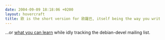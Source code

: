 ```yaml
---
date: 2004-09-09 18:18:06 +0200
layout: hovercraft
title: 欧 is the short version for 欧羅巴, itself being the way you write Europe, or rather ヨーロッパ in Chinese characters
---
```


…or [what you can learn](hovercraft/japanese.png 'a recent Mike Hommey’s email') while idly tracking the debian-devel mailing list.
